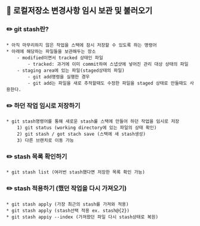 ## 📖 로컬저장소 변경사항 임시 보관 및 불러오기
### ✏️ git stash란?
    * 아직 마무리하지 않은 작업을 스택에 잠시 저장할 수 있도록 하는 명령어
    * 아래에 해당하는 파일들을 보관해두는 장소
        - modified이면서 tracked 상태인 파일
            - tracked: 과거에 이미 commit하여 스냅샷에 넣어진 관리 대상 상태의 파일
        - staging area에 있는 파일(staged상태의 파일)
            - git add명령을 실행한 경우
            - git add는 파일을 새로 추적할때도 수정한 파일을 staged 상태로 만들때도 사용한다.

### ✏️ 하던 작업 임시로 저장하기
    * git stash명령어를 통해 새로운 stash룰 스택에 만들어 하던 작업을 임시로 저장
        1) git status (working directory에 있는 파일의 상태 확인)
        2) git stash / got stach save (스택에 새 stash생성)
        3) 다른 브랜치로 이동 가능

### ✏️ stash 목록 확인하기
    * git stash list (여러번 stash했다면 저장한 목록 확인 가능)

### ✏️ stash 적용하기 (했던 작업을 다시 가져오기)
    * git stash apply (가장 최근의 stash를 가져와 적용)
    * git stash apply (stash선택 적용 ex. stash@{2})
    * git stash appiy --index (가져왔던 파일 다시 stash상태로 복원)
